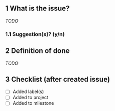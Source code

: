 ## 1 What is the issue?
*TODO*

### 1.1 Suggestion(s)? (y/n)


## 2 Definition of done
*TODO*

## 3 Checklist (after created issue)
- [ ] Added label(s)
- [ ] Added to project
- [ ] Added to milestone
